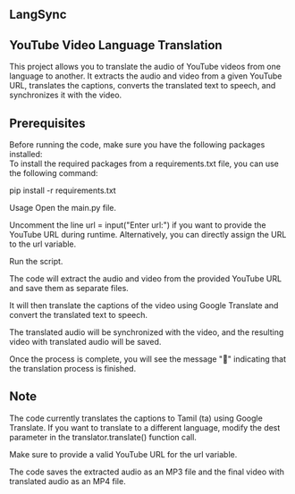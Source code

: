 ## LangSync

## YouTube Video Language Translation
This project allows you to translate the audio of YouTube videos from one language to another. It extracts the audio and video from a given YouTube URL, translates the captions, converts the translated text to speech, and synchronizes it with the video.

## Prerequisites
Before running the code, make sure you have the following packages installed:  
To install the required packages from a requirements.txt file, you can use the following command:

pip install -r requirements.txt

Usage
Open the main.py file.

Uncomment the line url = input("Enter url:") if you want to provide the YouTube URL during runtime. Alternatively, you can directly assign the URL to the url variable.

Run the script.

The code will extract the audio and video from the provided YouTube URL and save them as separate files.

It will then translate the captions of the video using Google Translate and convert the translated text to speech.

The translated audio will be synchronized with the video, and the resulting video with translated audio will be saved.

Once the process is complete, you will see the message "🙂" indicating that the translation process is finished.

## Note
The code currently translates the captions to Tamil (ta) using Google Translate. If you want to translate to a different language, modify the dest parameter in the translator.translate() function call.

Make sure to provide a valid YouTube URL for the url variable.

The code saves the extracted audio as an MP3 file and the final video with translated audio as an MP4 file.
